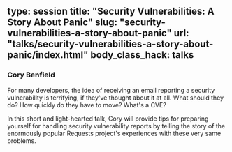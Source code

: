 type: session
title: "Security Vulnerabilities: A Story About Panic"
slug: "security-vulnerabilities-a-story-about-panic"
url: "talks/security-vulnerabilities-a-story-about-panic/index.html"
body_class_hack: talks
---

### Cory Benfield

For many developers, the idea of receiving an email reporting a security vulnerability is terrifying, if they've thought about it at all. What should they do? How quickly do they have to move? What's a CVE?

In this short and light-hearted talk, Cory will provide tips for preparing yourself for handling security vulnerability reports by telling the story of the enormously popular Requests project's experiences with these very same problems.